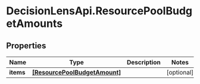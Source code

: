# DecisionLensApi.ResourcePoolBudgetAmounts

## Properties
Name | Type | Description | Notes
------------ | ------------- | ------------- | -------------
**items** | [**[ResourcePoolBudgetAmount]**](ResourcePoolBudgetAmount.md) |  | [optional] 



